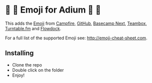 # :hatching_chick: :hatched_chick: Emoji for Adium :hatched_chick: :hatching_chick:

This adds the [Emoji](http://en.wikipedia.org/wiki/Emoji) from [Campfire](http://campfirenow.com/),
[GitHub](http://github.com/), [Basecamp Next](http://37signals.com/basecampnext/), [Teambox](http://teambox.com), [Turntable.fm](http://turntable.fm/) and [Flowdock](https://www.flowdock.com/).

For a full list of the supported Emoji see: http://emoji-cheat-sheet.com.

## Installing
 * Clone the repo
 * Double click on the folder
 * Enjoy!

